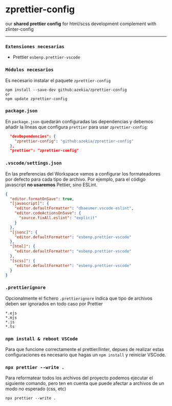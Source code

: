 # zprettier-config
our **shared prettier config** for html/scss development
complement with zlinter-config

---
### `Extensiones necesarias`
- Prettier `esbenp.prettier-vscode` 

### `Módulos necesarios`
Es necesario instalar el paquete `zprettier-config`
```
npm install --save-dev github:azekia/zprettier-config
or
npm update zprettier-config
```


### `package.json`
En `package.json` quedarán configuradas las dependencias y debemos añadir la líneas que configura `prettier` para usar `zprettier-config`:

```json
  "devDependencies": {
    "zprettier-config": "github:azekia/zprettier-config"
  },
  "prettier": "zprettier-config"
```

### `.vscode/settings.json`
En las preferencias del Workspace vamos a configurar los formateadores por defecto para cada tipo de archivo.
Por ejemplo, para el código javascript **no usaremos** Pettier, sino ESLint.

```json
{
  "editor.formatOnSave": true,
  "[javascript]": {
    "editor.defaultFormatter": "dbaeumer.vscode-eslint",
    "editor.codeActionsOnSave": {
      "source.fixAll.eslint": "explicit"
    }
  },
  "[jsonc]": {
    "editor.defaultFormatter": "esbenp.prettier-vscode"
  },
  "[html]": {
    "editor.defaultFormatter": "esbenp.prettier-vscode"
  },
  "[scss]": {
    "editor.defaultFormatter": "esbenp.prettier-vscode"
  }
}
```

### `.prettierignore`
Opcionalmente el fichero `.prettierignore` indica que tipo de archivos deben ser ignorados en todo caso por Prettier
```
*.ejs
*.mjs
*.js
*.ts
```

### `npm install & reboot VSCode`
Para que funcione correctamente el prettier/linter, depues de realizar estas configuraciones es necesario que hagas un `npm install` y reiniciar VSCode.


### `npx prettier --write .`
Para reformatear todos los archivos del proyecto podemos ejecutar el siguiente comando, pero ten en cuenta que puede afectar a archivos de un modo no esperado (css, etc)

```
npx prettier --write .
```




